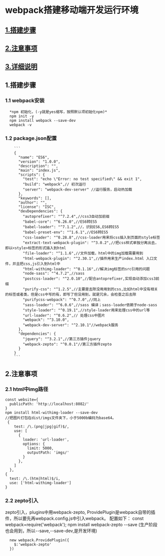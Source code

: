 # webpack搭建移动端开发运行环境
## [1.搭建步骤](#1)
## [2.注意事项](#2)
## [3.详细说明](https://github.com/honghaowu/webpackDemo/blob/master/webpackDemo/READ.MD)

## <h2 id='1'>1.搭建步骤</h2>
### 1.1 webpack安装
      *npm 初始化，(-y就是yes缩写，按照默认项初始化npm)*
      npm init -y   
      npm install webpack --save-dev
      webpack -v
### 1.2 package.json配置
        ```
        {
          "name": "ES6",
          "version": "1.0.0",
          "description": "",
          "main": "index.js",
          "scripts": {
            "test": "echo \"Error: no test specified\" && exit 1",
            "build": "webpack",// 初次运行
            "server": "webpack-dev-server" //运行服务，启动热加载
          },
          "keywords": [],
          "author": "",
          "license": "ISC",
          "devDependencies": {
            "autoprefixer": "^7.2.4",//css3自动加前缀
            "babel-core": "^6.26.0",//ES6转ES5
            "babel-loader": "^7.1.2",//，识别ES6,ES6转ES5
            "babel-preset-env": "^1.6.1",//ES6转ES5
            "css-loader": "^0.28.8",//css-loader用来将css插入到页面的style标签
            "extract-text-webpack-plugin": "^3.0.2",//把css样式单独分离出去，即以<style>标签的形式插入到html
            "file-loader": "^1.1.6",//文件加载，html中的img加载需要用到
            "html-webpack-plugin": "^2.30.1",//插件用来生产index.html 入口文件，并且把css,js引入到html中
            "html-withimg-loader": "^0.1.16",//解决img标签的src引用的问题
            "node-sass": "^4.7.2",//sass
            "postcss-loader": "^2.0.10",//配合antoprefixer,实现自动添加css3前缀
            "purify-css": "^1.2.5",//主要是去除没用用到的css,比如html中没有相关的标签或者类，但是css中写的有，即写了但没用到，就是冗余，会检查之后去除
            "purifycss-webpack": "^0.7.0",//同上
            "sass-loader": "^6.0.6",//sass 编译；sass-loader依赖于node-sass
            "style-loader": "^0.19.1",//style-loader用来处理css中的url等
            "url-loader": "^0.6.2",// 处理css中图片
            "webpack": "^3.10.0",
            "webpack-dev-server": "^2.10.1"//webpack服务
          },
          "dependencies": {
            "jquery": "^3.2.1",//第三方插件jquery
            "webpack-zepto": "^0.0.1"//第三方插件zepto
          }
        }
        ```


## <h2 id='2'>2.注意事项</h2>
### 2.1 html中img路径
  ```
  const website={
    publicPath: 'http://localhost:8082/'
  } 
  npm install html-withimg-loader --save-dev
  //把图片打包在dist/imgs文件夹下，小于5000b编码为base64。
   {
      test: /\.(png|jpg|gif)$/,
      use: [
        {
          loader: 'url-loader',
          options: {
            limit: 5000,
            outputPath: 'imgs/'
          }
        },
      ]
    },
  {
    test: /\.(htm|html)$/i,
    use: ['html-withimg-loader']
  }
  ```
### 2.2 zepto引入
   zepto引入，plugins中用webpack-zepto, ProvidePlugin是webpack自带的插件，所以要先再webpack.config.js中引入webpack。 配置如下：
  const webpack=require('webpack'); 
   npm install webpack-zepto --save (生产阶段也会用到，所以--save,--save-dev,是开发环境)   
  ```
    new webpack.ProvidePlugin({
      $:'webpack-zepto'
    })
  ```
